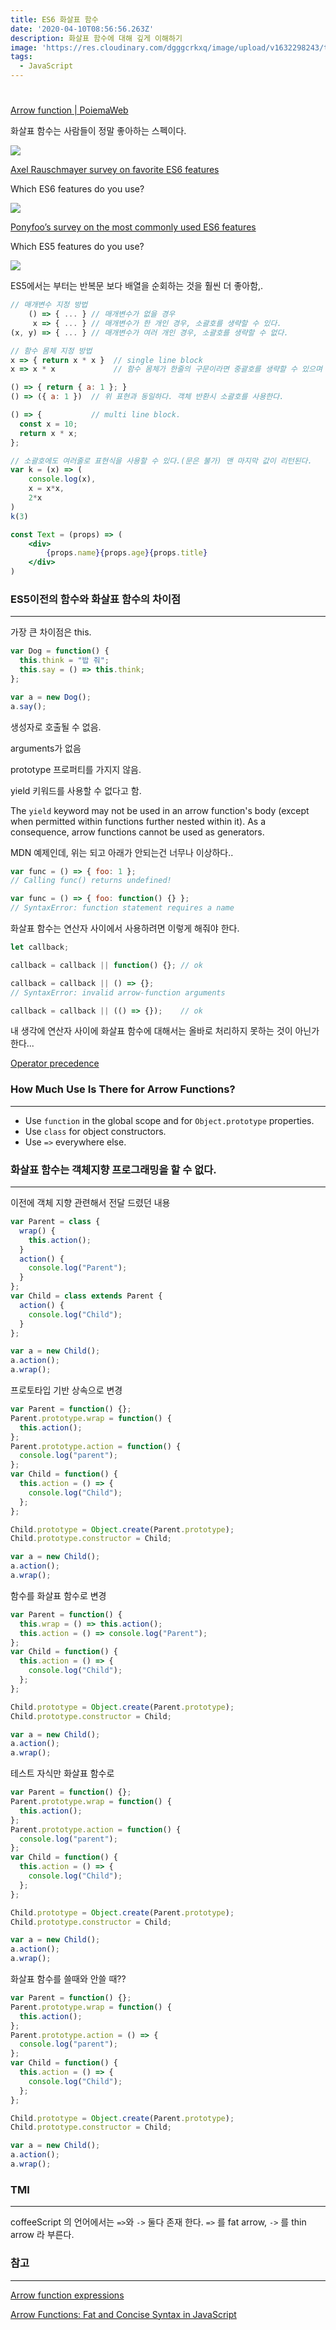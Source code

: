 ```yaml
---
title: ES6 화살표 함수
date: '2020-04-10T08:56:56.263Z'
description: 화살표 함수에 대해 깊게 이해하기
image: 'https://res.cloudinary.com/dgggcrkxq/image/upload/v1632298243/tlog/cover/_____JS_1_jbq8ea.png'
tags:
  - JavaScript
---
```


#

[Arrow function | PoiemaWeb](https://poiemaweb.com/es6-arrow-function)

화살표 함수는 사람들이 정말 좋아하는 스펙이다.

![](https://res.cloudinary.com/dgggcrkxq/image/upload/v1631952588/tlog/arrow-function-image_zca7zz.png)

[Axel Rauschmayer survey on favorite ES6 features](http://www.2ality.com/2015/07/favorite-es6-features.html)

Which ES6 features do you use?

![](https://res.cloudinary.com/dgggcrkxq/image/upload/v1631952586/tlog/arrow-function-image1_wiqr2s.png)

[Ponyfoo’s survey on the most commonly used ES6 features](https://ponyfoo.com/articles/javascript-developer-survey-results)

Which ES5 features do you use?

![](https://res.cloudinary.com/dgggcrkxq/image/upload/v1631952584/tlog/arrow-function-image2_hge9yn.png)

ES5에서는 부터는 반복문 보다 배열을 순회하는 것을 훨씬 더 좋아함,.

```jsx
// 매개변수 지정 방법
    () => { ... } // 매개변수가 없을 경우
     x => { ... } // 매개변수가 한 개인 경우, 소괄호를 생략할 수 있다.
(x, y) => { ... } // 매개변수가 여러 개인 경우, 소괄호를 생략할 수 없다.

// 함수 몸체 지정 방법
x => { return x * x }  // single line block
x => x * x             // 함수 몸체가 한줄의 구문이라면 중괄호를 생략할 수 있으며 암묵적으로 return된다. 위 표현과 동일하다.

() => { return { a: 1 }; }
() => ({ a: 1 })  // 위 표현과 동일하다. 객체 반환시 소괄호를 사용한다.

() => {           // multi line block.
  const x = 10;
  return x * x;
};

// 소괄호에도 여러줄로 표현식을 사용할 수 있다.(문은 불가) 맨 마지막 값이 리턴된다.
var k = (x) => (
	console.log(x),
	x = x*x,
	2*x
)
k(3)

const Text = (props) => (
	<div>
		{props.name}{props.age}{props.title}
	</div>
)
```

### ES5이전의 함수와 화살표 함수의 차이점

---

가장 큰 차이점은 this.

```jsx
var Dog = function() {
  this.think = "밥 줘";
  this.say = () => this.think;
};

var a = new Dog();
a.say();
```

생성자로 호출될 수 없음.

arguments가 없음

prototype 프로퍼티를 가지지 않음.

yield 키워드를 사용할 수 없다고 함.

The `yield` keyword may not be used in an arrow function's body (except when permitted within functions further nested within it). As a consequence, arrow functions cannot be used as generators.

MDN 예제인데, 위는 되고 아래가 안되는건 너무나 이상하다..

```jsx
var func = () => { foo: 1 };
// Calling func() returns undefined!

var func = () => { foo: function() {} };
// SyntaxError: function statement requires a name
```

화살표 함수는 연산자 사이에서 사용하려면 이렇게 해줘야 한다.

```jsx
let callback;

callback = callback || function() {}; // ok

callback = callback || () => {};
// SyntaxError: invalid arrow-function arguments

callback = callback || (() => {});    // ok
```

내 생각에 연산자 사이에 화살표 함수에 대해서는 올바로 처리하지 못하는 것이 아닌가 한다...

[Operator precedence](https://developer.mozilla.org/en-US/docs/Web/JavaScript/Reference/Operators/Operator_Precedence#Table)

### How Much Use Is There for Arrow Functions?

---

- Use `function` in the global scope and for `Object.prototype` properties.
- Use `class` for object constructors.
- Use `=>` everywhere else.

### 화살표 함수는 객체지향 프로그래밍을 할 수 없다.

---

이전에 객체 지향 관련해서 전달 드렸던 내용

```jsx
var Parent = class {
  wrap() {
    this.action();
  }
  action() {
    console.log("Parent");
  }
};
var Child = class extends Parent {
  action() {
    console.log("Child");
  }
};

var a = new Child();
a.action();
a.wrap();
```

프로토타입 기반 상속으로 변경

```jsx
var Parent = function() {};
Parent.prototype.wrap = function() {
  this.action();
};
Parent.prototype.action = function() {
  console.log("parent");
};
var Child = function() {
  this.action = () => {
    console.log("Child");
  };
};

Child.prototype = Object.create(Parent.prototype);
Child.prototype.constructor = Child;

var a = new Child();
a.action();
a.wrap();
```

함수를 화살표 함수로 변경

```jsx
var Parent = function() {
  this.wrap = () => this.action();
  this.action = () => console.log("Parent");
};
var Child = function() {
  this.action = () => {
    console.log("Child");
  };
};

Child.prototype = Object.create(Parent.prototype);
Child.prototype.constructor = Child;

var a = new Child();
a.action();
a.wrap();
```

테스트 자식만 화살표 함수로

```jsx
var Parent = function() {};
Parent.prototype.wrap = function() {
  this.action();
};
Parent.prototype.action = function() {
  console.log("parent");
};
var Child = function() {
  this.action = () => {
    console.log("Child");
  };
};

Child.prototype = Object.create(Parent.prototype);
Child.prototype.constructor = Child;

var a = new Child();
a.action();
a.wrap();
```

화살표 함수를 쓸때와 안쓸 때??

```jsx
var Parent = function() {};
Parent.prototype.wrap = function() {
  this.action();
};
Parent.prototype.action = () => {
  console.log("parent");
};
var Child = function() {
  this.action = () => {
    console.log("Child");
  };
};

Child.prototype = Object.create(Parent.prototype);
Child.prototype.constructor = Child;

var a = new Child();
a.action();
a.wrap();
```

### TMI

---

coffeeScript 의 언어에서는 `=>`와 `->` 둘다 존재 한다.
`=>` 를 fat arrow, `->` 를 thin arrow 라 부른다.

### 참고

---

[Arrow function expressions](https://developer.mozilla.org/en-US/docs/Web/JavaScript/Reference/Functions/Arrow_functions)

[Arrow Functions: Fat and Concise Syntax in JavaScript](https://www.sitepoint.com/es6-arrow-functions-new-fat-concise-syntax-javascript/)
